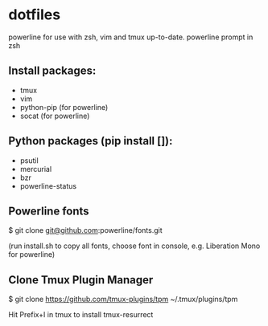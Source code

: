 dotfiles
========

powerline for use with zsh, vim and tmux up-to-date.
powerline prompt in zsh

Install packages:
----------------
  * tmux
  * vim
  * python-pip (for powerline)
  * socat (for powerline)

Python packages (pip install []):
----------------
  * psutil
  * mercurial
  * bzr
  * powerline-status

Powerline fonts
--------------
$ git clone git@github.com:powerline/fonts.git 

(run install.sh to copy all fonts, choose font in console, e.g. Liberation Mono for powerline)

Clone Tmux Plugin Manager
------------------------
$ git clone https://github.com/tmux-plugins/tpm ~/.tmux/plugins/tpm

Hit Prefix+I in tmux to install tmux-resurrect
